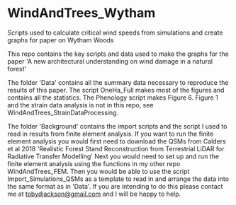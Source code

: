 # WindAndTrees_Wytham
Scripts used to calculate critical wind speeds from simulations and create graphs for paper on Wytham Woods

This repo contains the key scripts and data used to make the graphs for the paper 'A new architectural understanding on wind damage in a natural forest'

The folder 'Data' contains all the summary data necessary to reproduce the results of this paper.
The script OneHa_Full makes most of the figures and contains all the statistics. 
The Phenology script makes Figure 6.
Figure 1 and the strain data analysis is not in this repo, see WindAndTrees_StrainDataProcessing.

The folder 'Background' contains the import scripts and the script I used to read in results from finite element analysis. 
If you want to run the finite element analysis you would first need to download the QSMs 
from Calders et al 2018 'Realistic Forest Stand Reconstruction from Terrestrial LiDAR for Radiative Transfer Modelling'
Next you would need to set up and run the finite element analysis using the functions in my other repo WindAndTrees_FEM. 
Then you would be able to use the script Import_Simulations_QSMs as a template to read in and arrange the data into the same format as in 'Data'.
If you are intending to do this please contact me at tobydjackson@gmail.com and I will be happy to help.

